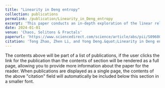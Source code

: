 ```yaml
---
title: "Linearity in Deng entropy"
collection: publications
permalink: /publication/Linearity_in_Deng_entropy
excerpt: 'This paper conducts an in-depth exploration of the linear relationship between Deng entropy and the scale of the frame of discernment (SFOD), and find that the slope is nothing else but the information fractal dimension of mass function. It shows that entropy can not only increase but also increase in a linear way, which leads to the convenience of approximate calculation.'
date: 2024-01-01
venue: 'Chaos, Solitons & Fractals'
paperurl: 'https://www.sciencedirect.com/science/article/abs/pii/S0960077923012900'
citation: 'Tong Zhao, Zhen Li, and Yong Deng.&quot;Linearity in Deng entropy.&quot; <i>Chaos, Solitons & Fractals</i> 178 (2024): 114388.'
---
```


The contents above will be part of a list of publications, if the user clicks the link for the publication than the contents of section will be rendered as a full page, allowing you to provide more information about the paper for the reader. When publications are displayed as a single page, the contents of the above "citation" field will automatically be included below this section in a smaller font.
